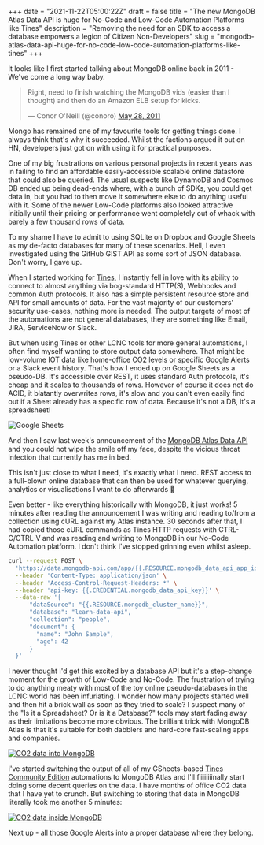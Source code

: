 +++
date = "2021-11-22T05:00:22Z"
draft = false
title = "The new MongoDB Atlas Data API is huge for No-Code and Low-Code Automation Platforms like Tines"
description = "Removing the need for an SDK to access a database empowers a legion of Citizen Non-Developers"
slug = "mongodb-atlas-data-api-huge-for-no-code-low-code-automation-platforms-like-tines"
+++

It looks like I first started talking about MongoDB online back in 2011 - We've come a long way baby.

<blockquote class="twitter-tweet"><p lang="en" dir="ltr">Right, need to finish watching the MongoDB vids (easier than I thought) and then do an Amazon ELB setup for kicks.</p>&mdash; Conor O&#39;Neill (@conoro) <a href="https://twitter.com/conoro/status/74460796041695232?ref_src=twsrc%5Etfw">May 28, 2011</a></blockquote> <script async src="https://platform.twitter.com/widgets.js" charset="utf-8"></script> 

Mongo has remained one of my favourite tools for getting things done. I always think that's why it succeeded. Whilst the factions argued it out on HN, developers just got on with using it for practical purposes. 

One of my big frustrations on various personal projects in recent years was in failing to find an affordable easily-accessible scalable online datastore that could also be queried. The usual suspects like DynamoDB and Cosmos DB ended up being dead-ends where, with a bunch of SDKs, you could get data in, but you had to then move it somewhere else to do anything useful with it. Some of the newer Low-Code platforms also looked attractive initially until their pricing or performance went completely out of whack with barely a few thousand rows of data.

To my shame I have to admit to using SQLite on Dropbox and Google Sheets as my de-facto databases for many of these scenarios. Hell, I even investigated using the GitHub GIST API as some sort of JSON database. Don't worry, I gave up. 

When I started working for [Tines](https://www.tines.com), I instantly fell in love with its ability to connect to almost anything via bog-standard HTTP(S), Webhooks and common Auth protocols. It also has a simple persistent resource store and API for small amounts of data. For the vast majority of our customers' security use-cases, nothing more is needed. The output targets of most of the automations are not general databases, they are something like Email, JIRA, ServiceNow or Slack.

But when using Tines or other LCNC tools for more general automations, I often find myself wanting to store output data somewhere. That might be low-volume IOT data like home-office CO2 levels or specific Google Alerts or a Slack event history. That's how I ended up on Google Sheets as a pseudo-DB. It's accessible over REST, it uses standard Auth protocols, it's cheap and it scales to thousands of rows. However of course it does not do ACID, it blatantly overwrites rows, it's slow and you can't even easily find out if a Sheet already has a specific row of data. Because it's not a DB, it's a spreadsheet!

![Google Sheets](/images/2021/11/lcnc_alerts2.png)


And then I saw last week's announcement of the [MongoDB Atlas Data API](https://www.mongodb.com/blog/post/introducing-mongodb-atlas-data-api-now-available-preview) and you could not wipe the smile off my face, despite the vicious throat infection that currently has me in bed.

This isn't just close to what I need, it's exactly what I need. REST access to a full-blown online database that can then be used for whatever querying, analytics or visualisations I want to do afterwards 🤯

Even better - like everything historically with MongoDB, it just works! 5 minutes after reading the announcement I was writing and reading to/from a collection using cURL against my Atlas instance. 30 seconds after that, I had copied those cURL commands as Tines HTTP requests with CTRL-C/CTRL-V and was reading and writing to MongoDB in our No-Code Automation platform. I don't think I've stopped grinning even whilst asleep.

```bash
curl --request POST \
  'https://data.mongodb-api.com/app/{{.RESOURCE.mongodb_data_api_app_id}}/endpoint/data/beta/action/insertOne' \
  --header 'Content-Type: application/json' \
  --header 'Access-Control-Request-Headers: *' \
  --header 'api-key: {{.CREDENTIAL.mongodb_data_api_key}}' \
  --data-raw '{
      "dataSource": "{{.RESOURCE.mongodb_cluster_name}}",
      "database": "learn-data-api",
      "collection": "people",
      "document": {
        "name": "John Sample",
        "age": 42
      }
  }'
```

I never thought I'd get this excited by a database API but it's a step-change moment for the growth of Low-Code and No-Code. The frustration of trying to do anything meaty with most of the toy online pseudo-databases in the LCNC world has been infuriating. I wonder how many projects started well and then hit a brick wall as soon as they tried to scale? I suspect many of the "Is it a Spreadsheet? Or is it a Database?" tools may start fading away as their limitations become more obvious. The brilliant trick with MongoDB Atlas is that it's suitable for both dabblers and hard-core fast-scaling apps and companies.

[![CO2 data into MongoDB](/images/2021/11/mongodb_tines.png)](//conoroneill.net/images/2021/11/mongodb_tines.png)

I've started switching the output of all of my GSheets-based [Tines Community Edition](https://www.tines.com/) automations to MongoDB Atlas and I'll fiiiiiiiinally start doing some decent queries on the data. I have months of office CO2 data that I have yet to crunch. But switching to storing that data in MongoDB literally took me another 5 minutes:

[![CO2 data inside MongoDB](/images/2021/11/mongodb_data2.png)](//conoroneill.net/images/2021/11/mongodb_data2.png)

Next up - all those Google Alerts into a proper database where they belong.


